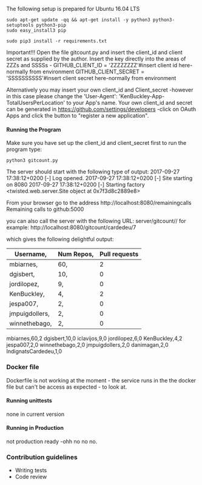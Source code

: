 The following setup is prepared for Ubuntu 16.04 LTS

```
sudo apt-get update -qq && apt-get install -y python3 python3-setuptools python3-pip
sudo easy_install3 pip
```

```
sudo pip3 install -r requirements.txt
```

Important!!!
Open the file  gitcount.py and insert the client_id and client secret as supplied by the author.
Insert the key directly into the areas of ZZZs and SSSSs -
GITHUB_CLIENT_ID = 'ZZZZZZZZ'#insert client id here-normally from environment
GITHUB_CLIENT_SECRET = 'SSSSSSSSSS'#insert client secret here-normally from environment

Alternatively you may insert your own client_id and Client_secret -however in this case please change the
'User-Agent': 'KenBuckley-App-TotalUsersPerLocation' to your App's name. Your own client_id and
secret can be generated in https://github.com/settings/developers -click on OAuth Apps and click the button 
to "register a new application".  


#### Running the Program ####
Make sure  you have set up the client_id and client_secret first
to  run the program type:

```
python3 gitcount.py
 ```
The server should start with the following type of output:
2017-09-27 17:38:12+0200 [-] Log opened.
2017-09-27 17:38:12+0200 [-] Site starting on 8080
2017-09-27 17:38:12+0200 [-] Starting factory <twisted.web.server.Site object at 0x7f3d8c2889e8>


From your browser go to the address
http://localhost:8080/remainingcalls
Remaining calls to github:5000

you can also call the server with the following URL:
server/gitcount/<location name>/<number> for example:
http://localhost:8080/gitcount/cardedeu/7

which gives the following delightful output:
  
|Username,      | Num Repos,| Pull requests |
| ------------- |:----------|:--------------|
|mbiarnes,      | 60,       | 2             |
|dgisbert,      | 10,       | 0             |
|jordilopez,    | 9,        | 0             |
|KenBuckley,    | 4,        | 2             |
|jespa007,      | 2,        | 0             |
|jmpuigdollers, | 2,        | 0             |
|winnethebago,  | 2,        | 0             |



mbiarnes,60,2
dgisbert,10,0
iclavijos,9,0
jordilopez,6,0
KenBuckley,4,2
jespa007,2,0
winnethebago,2,0
jmpuigdollers,2,0
danimagan,2,0
IndignatsCardedeu,1,0


### Docker file ###
Dockerfile is not working at the moment - the service runs in the 
the docker file but can't be access as expected - to look at.

#### Running unittests ####
none in current version
#### Running in Production ####
not production ready -ohh no no no.
### Contribution guidelines ###

* Writing tests
* Code review

